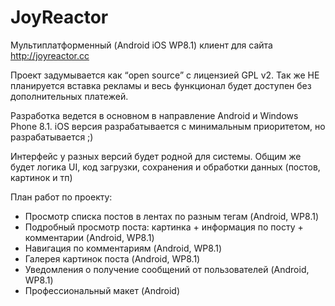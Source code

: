 JoyReactor
==========

Мультиплатформенный (Android iOS WP8.1) клиент для сайта http://joyreactor.cc

Проект задумывается как “open source” с лицензией GPL v2.
Так же НЕ планируется вставка рекламы и весь функционал будет доступен без дополнительных платежей.

Разработка ведется в основном в направление Android и Windows Phone 8.1. 
iOS версия разрабатывается с минимальным приоритетом, но разрабатывается ;)

Интерфейс у разных версий будет родной для системы. Общим же будет логика UI, код загрузки, сохранения и обработки данных (постов, картинок и тп)

План работ по проекту:
* Просмотр списка постов в лентах по разным тегам (Android, WP8.1)
* Подробный просмотр поста: картинка + информация по посту + комментарии (Android, WP8.1)
* Навигация по комментариям (Android, WP8.1)
* Галерея картинок поста (Android, WP8.1)
* Уведомления о получение сообщений от пользователей (Android, WP8.1)
* Профессиональный макет (Android)
